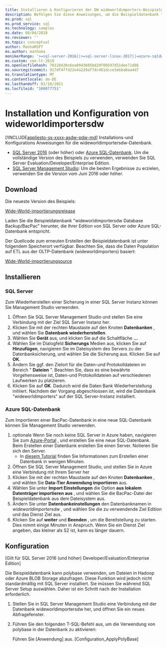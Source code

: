 ```yaml
---
title: Installieren & Konfigurieren der DW wideworldimporters-Beispieldatenbank
description: Befolgen Sie diese Anweisungen, um die Beispieldatenbank "wideworldimportersdw" mit SQL Server Management Studio herunterzuladen, zu installieren und zu konfigurieren.
ms.prod: sql
ms.prod_service: sql
ms.technology: samples
ms.date: 08/04/2018
ms.reviewer: ''
ms.topic: conceptual
author: MashaMSFT
ms.author: mathoma
monikerRange: '>=sql-server-2016||>=sql-server-linux-2017||=azure-sqldw-latest||>=aps-pdw-2016||=azuresqldb-mi-current'
ms.custom: seo-lt-2019
ms.openlocfilehash: 70128430c6ea0943605bd29f00597d51dee71d86
ms.sourcegitcommit: 917df4ffd22e4a229af7dc481dcce3ebba0aa4d7
ms.translationtype: MT
ms.contentlocale: de-DE
ms.lasthandoff: 02/10/2021
ms.locfileid: "100077751"
---
```

# <a name="wideworldimportersdw-installation-and-configuration"></a>Installation und Konfiguration von wideworldimportersdw
[!INCLUDE[appliesto-ss-xxxx-asdw-pdw-md](../includes/appliesto-ss-xxxx-asdw-pdw-md.md)]
Installations-und Konfigurations Anweisungen für die wideworldimportersdw-Datenbank.

- [SQL Server 2016](https://www.microsoft.com/evalcenter/evaluate-sql-server-2016) (oder höher) oder [Azure SQL-Datenbank](https://azure.microsoft.com/services/sql-database/). Um die vollständige Version des Beispiels zu verwenden, verwenden Sie SQL Server Evaluation/Developer/Enterprise Edition.
- [SQL Server Management Studio](../ssms/download-sql-server-management-studio-ssms.md): Um die besten Ergebnisse zu erzielen, verwenden Sie die Version vom Juni 2016 oder höher.

## <a name="download"></a>Download

Die neueste Version des Beispiels:

[Wide-World-importierungsrelease](https://go.microsoft.com/fwlink/?LinkID=800630)

Laden Sie die Beispieldatenbank "wideworldimportersdw Database Backup/BacPac" herunter, die Ihrer Edition von SQL Server oder Azure SQL-Datenbank entspricht.

Der Quellcode zum erneuten Erstellen der Beispieldatenbank ist unter folgendem Speicherort verfügbar. Beachten Sie, dass die Daten Population auf ETL aus der OLTP-Datenbank (wideworldimporters) basiert:

[Wide-World-importierungsource](https://github.com/Microsoft/sql-server-samples/tree/master/samples/databases/wide-world-importers/sample-scripts)

## <a name="install"></a>Installieren


### <a name="sql-server"></a>SQL Server

Zum Wiederherstellen einer Sicherung in einer SQL Server Instanz können Sie Management Studio verwenden.

1. Öffnen Sie SQL Server Management Studio und stellen Sie eine Verbindung mit der Ziel SQL Server Instanz her.
2. Klicken Sie mit der rechten Maustaste auf den Knoten **Datenbanken** , und wählen Sie **Datenbank wiederherstellen**.
3. Wählen Sie **Gerät** aus, und klicken Sie auf die Schaltfläche **...**
4. Wählen Sie im Dialogfeld **Sicherungs** Medien aus, klicken Sie auf **Hinzufügen**, navigieren Sie im Dateisystem des Servers zu der Datenbanksicherung, und wählen Sie die Sicherung aus. Klicken Sie auf **OK**.
5. Ändern Sie ggf. den Zielort für die Daten-und Protokolldateien im Bereich " **Dateien** ". Beachten Sie, dass es eine bewährte Vorgehensweise ist, Daten-und Protokolldateien auf verschiedenen Laufwerken zu platzieren.
6. Klicken Sie auf **OK**. Dadurch wird die Daten Bank Wiederherstellung initiiert. Nachdem der Vorgang abgeschlossen ist, wird die Datenbank "wideworldimporters" auf der SQL Server-Instanz installiert.

### <a name="azure-sql-database"></a>Azure SQL-Datenbank

Zum Importieren einer BacPac-Datenbank in eine neue SQL-Datenbank können Sie Management Studio verwenden.

1. optionale Wenn Sie noch keine SQL Server in Azure haben, navigieren Sie zum [Azure-Portal](https://portal.azure.com/) , und erstellen Sie eine neue SQL-Datenbank. Beim Erstellen einer Datenbank erstellen Sie einen Server. Notieren Sie sich den Server.
   - In [diesem Tutorial](/azure/azure-sql/database/single-database-create-quickstart) finden Sie Informationen zum Erstellen einer Datenbank in wenigen Minuten.
2. Öffnen Sie SQL Server Management Studio, und stellen Sie in Azure eine Verbindung mit Ihrem Server her
3. Klicken Sie mit der rechten Maustaste auf den Knoten **Datenbanken** , und wählen Sie **Data-Tier Anwendung importieren** aus.
4. Wählen Sie unter **Import Einstellungen** die Option **aus lokalem Datenträger importieren aus** , und wählen Sie die BacPac-Datei der Beispieldatenbank aus dem Dateisystem aus.
5. Ändern Sie unter **Datenbankeinstellungen** den Datenbanknamen in *wideworldimportersdw* , und wählen Sie die zu verwendende Ziel Edition und das Dienst Ziel aus.
6. Klicken Sie auf **weiter** und **Beenden** , um die Bereitstellung zu starten. Dies nimmt einige Minuten in Anspruch. Wenn Sie ein Dienst Ziel angeben, das kleiner als S2 ist, kann es länger dauern.

## <a name="configuration"></a>Konfiguration

[Gilt für SQL Server 2016 (und höher) Developer/Evaluation/Enterprise Edition]

Die Beispieldatenbank kann polybase verwenden, um Dateien in Hadoop oder Azure BLOB Storage abzufragen. Diese Funktion wird jedoch nicht standardmäßig mit SQL Server installiert. Sie müssen Sie während SQL Server Setup auswählen. Daher ist ein Schritt nach der Installation erforderlich.

1. Stellen Sie in SQL Server Management Studio eine Verbindung mit der Datenbank wideworldimportersdw her, und öffnen Sie ein neues Abfragefenster.
2. Führen Sie den folgenden T-SQL-Befehl aus, um die Verwendung von polybase in der Datenbank zu aktivieren:

   Führen Sie [Anwendung] aus. [Configuration_ApplyPolyBase]